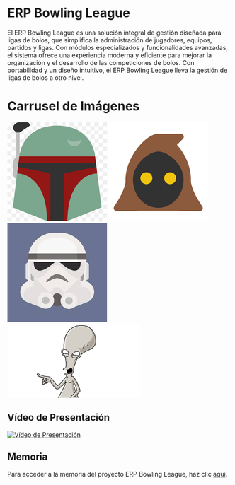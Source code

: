 # ERP Bowling League
El ERP Bowling League es una solución integral de gestión diseñada para ligas de bolos, que simplifica la administración de jugadores, equipos, partidos y ligas. Con módulos especializados y funcionalidades avanzadas, el sistema ofrece una experiencia moderna y eficiente para mejorar la organización y el desarrollo de las competiciones de bolos. Con portabilidad y un diseño intuitivo, el ERP Bowling League lleva la gestión de ligas de bolos a otro nivel.

# Carrusel de Imágenes

<div class="carousel">
  <img src="https://github.com/PolNie/ERP-Bowling-League-Management/blob/main/img/boba%20fett.png">
  <img src="https://github.com/PolNie/ERP-Bowling-League-Management/blob/main/img/jawa.png">
  <img src="https://github.com/PolNie/ERP-Bowling-League-Management/blob/main/img/stromtrooper.jfif">
  <img src="https://github.com/PolNie/ERP-Bowling-League-Management/blob/main/img/roger.png">
</div>

## Vídeo de Presentación
<!-- Inserta aquí el vídeo de presentación del ERP Bowling League -->
[![Vídeo de Presentación](https://i.ytimg.com/vi/VPRjCeoBqrI/hq720.jpg?sqp=-oaymwEcCNAFEJQDSFXyq4qpAw4IARUAAIhCGAFwAcABBg==&rs=AOn4CLC66mngvsgydVq4HM_MITPRXedOQw)](https://www.youtube.com/watch?v=VPRjCeoBqrI&pp=ygURc2t5IGZ1bGwgb2Ygc3RhcnM%3D)

## Memoria
Para acceder a la memoria del proyecto ERP Bowling League, haz clic [aquí](https://docs.google.com/document/d/1yi0YyKdvMQGsrdw_vcsXQHrbpXQbtf0QVj99rGNSWU0).

